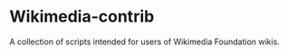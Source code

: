 Wikimedia-contrib
=================

A collection of scripts intended for users of Wikimedia Foundation wikis.